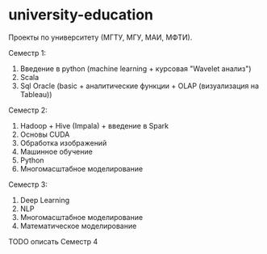 # university-education
Проекты по университету (МГТУ, МГУ, МАИ, МФТИ).

Семестр 1: 
1) Введение в python (machine learning + курсовая "Wavelet анализ")
2) Scala
3) Sql Oracle (basic + аналитические функции + OLAP (визуализация на Tableau))

Семестр 2:
1) Hadoop + Hive (Impala) + введение в Spark 
2) Основы CUDA
3) Обработка изображений 
4) Машинное обучение
5) Python
6) Многомасштабное моделирование 

Семестр 3:
1) Deep Learning 
2) NLP
3) Многомасштабное моделирование 
4) Математическое моделирование

TODO описать Семестр 4
